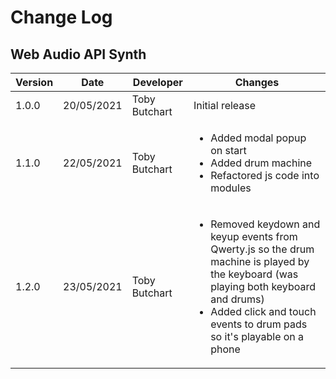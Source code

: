 # Change Log
## Web Audio API Synth
Version | Date | Developer | Changes |
------- | ---- | --------- | ------- |
1.0.0 | 20/05/2021 | Toby Butchart | Initial release |
1.1.0 | 22/05/2021 | Toby Butchart | <ul><li>Added modal popup on start</li><li>Added drum machine</li><li>Refactored js code into modules</li></ul> |
1.2.0 | 23/05/2021 | Toby Butchart | <ul><li>Removed keydown and keyup events from Qwerty.js so the drum machine is played by the keyboard (was playing both keyboard and drums)</li><li>Added click and touch events to drum pads so it's playable on a phone</li></ul> |
